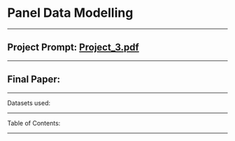 #  Panel Data Modelling

***

## Project Prompt: [Project_3.pdf](https://github.com/kivatmojo/econ_104/files/14553702/Project_3.pdf)


***

## Final Paper: 

***

Datasets used:  

***

Table of Contents:  

***
